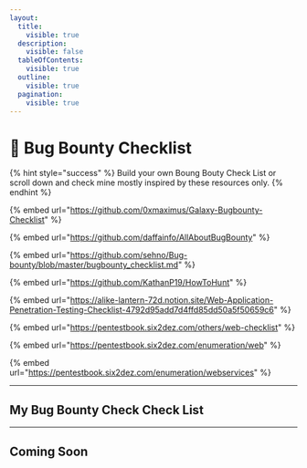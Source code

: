 ```yaml
---
layout:
  title:
    visible: true
  description:
    visible: false
  tableOfContents:
    visible: true
  outline:
    visible: true
  pagination:
    visible: true
---
```


# 🎴 Bug Bounty Checklist

{% hint style="success" %}
Build your own Boung Bouty Check List or scroll down and check mine mostly inspired by these resources only.
{% endhint %}

{% embed url="https://github.com/0xmaximus/Galaxy-Bugbounty-Checklist" %}

{% embed url="https://github.com/daffainfo/AllAboutBugBounty" %}

{% embed url="https://github.com/sehno/Bug-bounty/blob/master/bugbounty_checklist.md" %}

{% embed url="https://github.com/KathanP19/HowToHunt" %}

{% embed url="https://alike-lantern-72d.notion.site/Web-Application-Penetration-Testing-Checklist-4792d95add7d4ffd85dd50a5f50659c6" %}

{% embed url="https://pentestbook.six2dez.com/others/web-checklist" %}

{% embed url="https://pentestbook.six2dez.com/enumeration/web" %}

{% embed url="https://pentestbook.six2dez.com/enumeration/webservices" %}

***

## My Bug Bounty Check Check List

***

## Coming Soon

